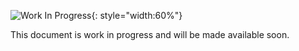 
![Work In Progress](/en/4.5.0/assets/img/work-in-progress.png){: style="width:60%"}

This document is work in progress and will be made available soon.

<div hidden>

NOTE TO WRITERS:
- Pull the content of this page to the page that is work in progress.
- Add these div tags in that page to hide the incomplete content similar to how this message has been hidden.

</div>
